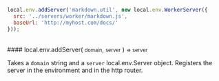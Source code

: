 ```javascript
local.env.addServer('markdown.util', new local.env.WorkerServer({
  src: '../servers/worker/markdown.js',
  baseUrl: 'http://myhost.com/docs/'
}));
```

<br/>
#### local.env.addServer( <small>domain</small>, <small>server</small> ) <small>=> server</small>

Takes a `domain` string and a `server` local.env.Server object. Registers the server in the environment and in the http router.